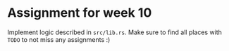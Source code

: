 # Assignment for week 10

Implement logic described in `src/lib.rs`.
Make sure to find all places with `TODO` to not miss any assignments :)
